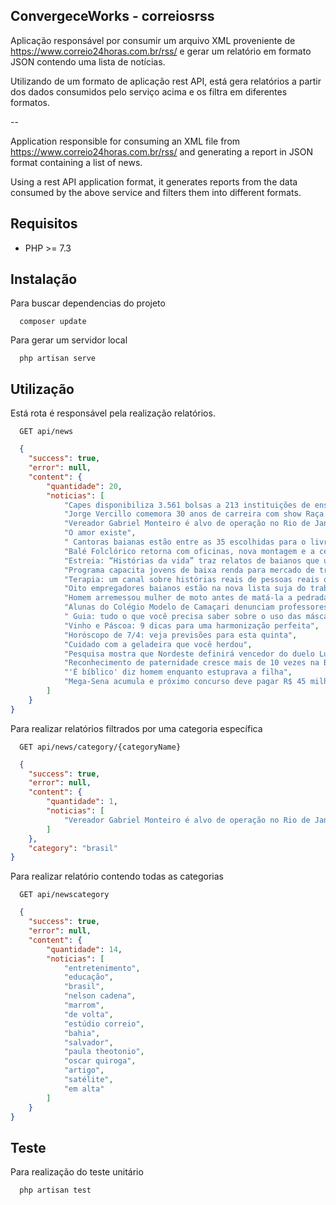 ## ConvergeceWorks - correiosrss

Aplicação responsável por consumir um arquivo XML proveniente de https://www.correio24horas.com.br/rss/ e gerar um relatório em formato JSON 
contendo uma lista de notícias.

Utilizando de um formato de aplicação rest API, está gera relatórios a partir dos dados consumidos pelo serviço acima e os filtra em diferentes formatos.

--

Application responsible for consuming an XML file from https://www.correio24horas.com.br/rss/ and generating a report in JSON format
containing a list of news.

Using a rest API application format, it generates reports from the data consumed by the above service and filters them into different formats.

## Requisitos

* PHP >= 7.3

## Instalação

Para buscar dependencias do projeto
```
  composer update
```

Para gerar um servidor local
```
  php artisan serve
```

## Utilização

Está rota é responsável pela realização relatórios.

```
  GET api/news
```

```json
  {
    "success": true,
    "error": null,
    "content": {
        "quantidade": 20,
        "noticias": [
            "Capes disponibiliza 3.561 bolsas a 213 instituições de ensino superior",
            "Jorge Vercillo comemora 30 anos de carreira com show Raça Menina",
            "Vereador Gabriel Monteiro é alvo de operação no Rio de Janeiro",
            "O amor existe",
            " Cantoras baianas estão entre as 35 escolhidas para o livro Cantadas",
            "Balé Folclórico retorna com oficinas, nova montagem e a certeza da força do coletivo",
            "Estreia: “Histórias da vida” traz relatos de baianos que usaram a arte como ferramenta de superação",
            "Programa capacita jovens de baixa renda para mercado de trabalho; veja como participar",
            "Terapia: um canal sobre histórias reais de pessoas reais que desembarcou na Bahia",
            "Oito empregadores baianos estão na nova lista suja do trabalho escravo; saiba quais",
            "Homem arremessou mulher de moto antes de matá-la a pedradas, dizem testemunhas",
            "Alunas do Colégio Modelo de Camaçari denunciam professores por assédio ",
            " Guia: tudo o que você precisa saber sobre o uso das máscaras em Salvador",
            "Vinho e Páscoa: 9 dicas para uma harmonização perfeita",
            "Horóscopo de 7/4: veja previsões para esta quinta",
            "Cuidado com a geladeira que você herdou",
            "Pesquisa mostra que Nordeste definirá vencedor do duelo Lula x Bolsonaro",
            "Reconhecimento de paternidade cresce mais de 10 vezes na Bahia em três anos",
            "'É bíblico' diz homem enquanto estuprava a filha",
            "Mega-Sena acumula e próximo concurso deve pagar R$ 45 milhões"
        ]
    }
}
```

Para realizar relatórios filtrados por uma categoria específica

```
  GET api/news/category/{categoryName}
```

```json
  {
    "success": true,
    "error": null,
    "content": {
        "quantidade": 1,
        "noticias": [
            "Vereador Gabriel Monteiro é alvo de operação no Rio de Janeiro"
        ]
    },
    "category": "brasil"
}
```

Para realizar relatório contendo todas as categorias

```
  GET api/newscategory
```

```json
  {
    "success": true,
    "error": null,
    "content": {
        "quantidade": 14,
        "noticias": [
            "entretenimento",
            "educação",
            "brasil",
            "nelson cadena",
            "marrom",
            "de volta",
            "estúdio correio",
            "bahia",
            "salvador",
            "paula theotonio",
            "oscar quiroga",
            "artigo",
            "satélite",
            "em alta"
        ]
    }
}
```

## Teste

Para realização do teste unitário

```
  php artisan test
```

